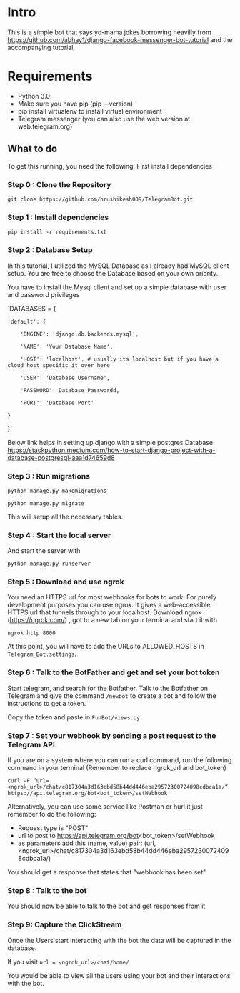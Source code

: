 # Intro

This is a simple bot that says yo-mama jokes borrowing heavilly from https://github.com/abhay1/django-facebook-messenger-bot-tutorial and the accompanying tutorial.

# Requirements

- Python 3.0
- Make sure you have pip (pip --version)
- pip install virtualenv to install virtual environment
- Telegram messenger (you can also use the web version at web.telegram.org)


## What to do

To get this running, you need the following. First install dependencies

### Step 0 : Clone the Repository

`git clone https://github.com/hrushikesh009/TelegramBot.git`


### Step 1 : Install dependencies

`pip install -r requirements.txt`

### Step 2 : Database Setup

In this tutorial, I utilized the MySQL Database as I already had MySQL client setup. You are free to choose the Database based on your own priority.

You have to install the Mysql client and set up a simple database with user and password privileges

`DATABASES = {

    'default': {
    
        'ENGINE': 'django.db.backends.mysql',
        
        'NAME': 'Your Database Name',
        
        'HOST': 'localhost', # usually its localhost but if you have a cloud host specific it over here
        
        'USER': 'Database Username',
        
        'PASSWORD': Database Passwordd,
        
        'PORT': 'Database Port'
        
    }
}`

Below link helps in setting up django with a simple postgres Database
https://stackpython.medium.com/how-to-start-django-project-with-a-database-postgresql-aaa1d74659d8

### Step 3 : Run migrations

`python manage.py makemigrations`

`python manage.py migrate`

This will setup all the necessary tables.

### Step 4 : Start the local server

And start the server with 

`python manage.py runserver`

### Step 5 : Download and use ngrok

You need an HTTPS url for most webhooks for bots to work. For purely development purposes you can use ngrok. It gives a web-accessible HTTPS url that tunnels through to your localhost.
Download ngrok (https://ngrok.com/)  , got to a new tab on your terminal and start it with 

`ngrok http 8000`

At this point, you will have to add the URLs to ALLOWED_HOSTS in `Telegram_Bot.settings`.

### Step 6 : Talk to the BotFather and get and set your bot token

Start telegram, and search for the Botfather. Talk to the Botfather on Telegram and give the command `/newbot` to create a bot and follow the instructions to get a token.

Copy the token and paste in `FunBot/views.py`

### Step 7 : Set your webhook by sending a post request to the Telegram API

If you are on a system where you can run a curl command, run the following command in your terminal (Remember to replace ngrok_url and bot_token)

`curl -F “url=<ngrok_url>/chat/c817304a3d163ebd58b44dd446eba29572300724098cdbca1a/“ https://api.telegram.org/bot<bot_token>/setWebhook`

Alternatively, you can use some service like Postman or hurl.it just remember to do the following:

- Request type is "POST"
- url to post to https://api.telegram.org/bot<bot_token>/setWebhook
- as parameters add this (name, value) pair: (url, <ngrok_url>/chat/c817304a3d163ebd58b44dd446eba29572300724098cdbca1a/)

You should get a response that states that "webhook has been set"

### Step 8 : Talk to the bot

You should now be able to talk to the bot and get responses from it

### Step 9: Capture the ClickStream

Once the Users start interacting with the bot the data will be captured in the database.

If you visit `url = <ngrok_url>/chat/home/` 

You would be able to view all the users using your bot and their interactions with the bot.

